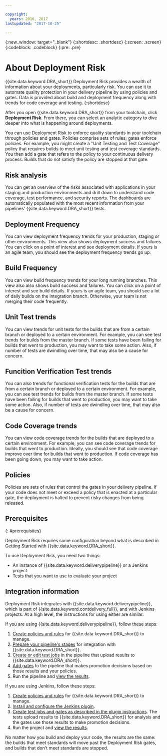 ```yaml
---

copyright:
  years: 2016, 2017
lastupdated: "2017-10-25"

---
```


{:new_window: target="_blank"}
{:shortdesc: .shortdesc}
{:screen: .screen}
{:codeblock: .codeblock}
{:pre: .pre}

# About Deployment Risk

{{site.data.keyword.DRA_short}} Deployment Risk provides a wealth of information about your deployments, particularly risk. You can use it to automate quality protection in your delivery pipeline by using policies and gates. Data is provided about build and deployment frequency along with trends for code coverage and testing.
{:shortdesc}

After you open {{site.data.keyword.DRA_short}} from your toolchain, click **Deployment Risk**. From there, you can select an analytic category to dive deeper into what is happening around deployments.  

You can use Deployment Risk to enforce quality standards in your toolchain through policies and gates. Policies comprise sets of rules; gates enforce policies. For example, you might create a "Unit Testing and Test Coverage" policy that requires builds to meet unit testing and test coverage standards. You then add a gate that refers to the policy to your continuous delivery process. Builds that do not satisfy the policy are stopped at that gate. 

## Risk analysis

You can get an overview of the risks associated with applications in your staging and production environments and drill down to understand code coverage, test performance, and security reports. The dashboards are automatically populated with the most recent information from your pipelines' {{site.data.keyword.DRA_short}} tests.

## Deployment Frequency

You can view deployment frequency trends for your production, staging or other environments.  This view also shows deployment success and failures.  You can click on a point of interest and see deployment details.  If yours is an agile team, you should see the deployment frequency trends go up.

## Build Frequency

You can view build frequency trends for your long running branches.  This view also also shows build success and failures.  You can click on a point of interest and see build details.  If yours is an agile team, you should see a lot of daily builds on the integration branch.  Otherwise, your team is not merging their code frequently.

## Unit Test trends

You can view trends for unit tests for the builds that are from a certain branch or deployed to a certain environment.  For example, you can see test trends for builds from the master branch.  If some tests have been failing for builds that went to production, you may want to take some action.  Also, if number of tests are dwindling over time, that may also be a cause for concern.

## Funcition Verification Test trends

You can also trends for functional verification tests for the builds that are from a certain branch or deployed to a certain environment.  For example, you can see test trends for builds from the master branch.  If some tests have been failing for builds that went to production, you may want to take some action.  Also, if number of tests are dwindling over time, that may also be a cause for concern.

## Code Coverage trends

You can view code coverage trends for the builds that are deployed to a certain environment.  For example, you can see code coverage trends for builds that went to production.  Ideally, you should see that code coverage improve over time for builds that went to production.  If code coverage has been going down, you may want to take action.

## Policies

Policies are sets of rules that control the gates in your delivery pipeline. If your code does not meet or exceed a policy that is enacted at a particular gate, the deployment is halted to prevent risky changes from being released.


## Prerequisites
{: #prerequisites}

Deployment Risk requires some configuration beyond what is described in [Getting Started with {{site.data.keyword.DRA_short}}](/docs/services/DevOpsInsights/index.html).

To use Deployment Risk, you need two things:

* An instance of {{site.data.keyword.deliverypipeline}} or a Jenkins project
* Tests that you want to use to evaluate your project

## Integration information

Deployment Risk integrates with {{site.data.keyword.deliverypipeline}}, which is part of {{site.data.keyword.contdelivery_full}}, and with Jenkins projects. At a high level, the instructions for using either are similar.  

If you are using {{site.data.keyword.deliverypipeline}}, follow these steps:

1. [Create policies and rules](risk_policies.html) for {{site.data.keyword.DRA_short}} to manage.
2. [Prepare your pipeline's stages](risk_cd.html) for integration with {{site.data.keyword.DRA_short}}.
3. [Create or edit test jobs](risk_cd.html) in the pipeline that upload results to {{site.data.keyword.DRA_short}}.
4. [Add gates](risk_cd.html) to the pipeline that makes promotion decisions based on those results and your policies.
5. Run the pipeline and [view the results](results.html).

If you are using Jenkins, follow these steps:

1. [Create policies and rules](risk_policies.html) for {{site.data.keyword.DRA_short}} to manage.
2. [Install and configure the Jenkins plugin](https://wiki.jenkins.io/display/JENKINS/IBM+Cloud+DevOps+Plugin).
3. [Create test jobs and gates as described in the plugin instructions](https://wiki.jenkins.io/display/JENKINS/IBM+Cloud+DevOps+Plugin). The tests upload results to {{site.data.keyword.DRA_short}} for analysis and the gates use those results to make promotion decisions.
4. Run the project and [view the results](results.html). 

No matter how you build and deploy your code, the results are the same: the builds that meet standards will move past the Deployment Risk gates, and builds that don't meet standards are stopped. 
